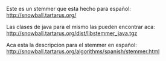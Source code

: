 Este es un stemmer que esta hecho para español:
http://snowball.tartarus.org/

Las clases de java para el mismo las pueden encontrar aca:
http://snowball.tartarus.org/dist/libstemmer_java.tgz

Aca esta la descripcion para el stemmer en español:
http://snowball.tartarus.org/algorithms/spanish/stemmer.html